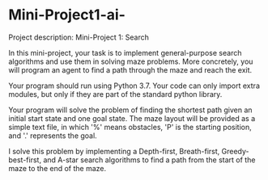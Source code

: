 # Mini-Project1-ai-

Project description:
Mini-Project 1: Search

In this mini-project, your task is to implement general-purpose search algorithms and use them in solving maze problems. 
More concretely, you will program an agent to find a path through the maze and reach the exit.

Your program should run using Python 3.7. Your code can only import extra modules, 
but only if they are part of the standard python library.

Your program will solve the problem of finding the shortest path given an initial start state and one goal state. 
The maze layout will be provided as a simple text file, in which '%' means obstacles, 'P' is the starting position,
and '.' represents the goal.


I solve this problem by implementing a Depth-first, Breath-first, Greedy-best-first, and A-star search algorithms to find
a path from the start of the maze to the end of the maze.
